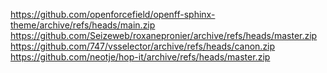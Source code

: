 https://github.com/openforcefield/openff-sphinx-theme/archive/refs/heads/main.zip
https://github.com/Seizeweb/roxanepronier/archive/refs/heads/master.zip
https://github.com/747/vsselector/archive/refs/heads/canon.zip
https://github.com/neotje/hop-it/archive/refs/heads/master.zip
